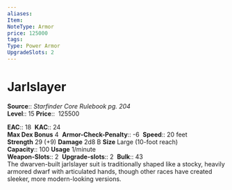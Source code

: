 ```yaml
---
aliases: 
Item:
NoteType: Armor
price: 125000
tags: 
Type: Power Armor
UpgradeSlots: 2
---
```


# Jarlslayer

**Source**:: _Starfinder Core Rulebook pg. 204_  
**Level**:: 15
**Price**::  125500  

**EAC**:: 18 
**KAC**:: 24  
**Max Dex Bonus** 4 
**Armor-Check-Penalty**:: -6 
**Speed**:: 20 feet  
**Strength** 29 (+9) **Damage** 2d8 B **Size** Large (10-foot reach)  
**Capacity**:: 100 **Usage** 1/minute  
**Weapon-Slots**:: 2 
**Upgrade-slots**:: 2 
**Bulk**:: 43  
The dwarven-built jarlslayer suit is traditionally shaped like a stocky, heavily armored dwarf with articulated hands, though other races have created sleeker, more modern-looking versions.
